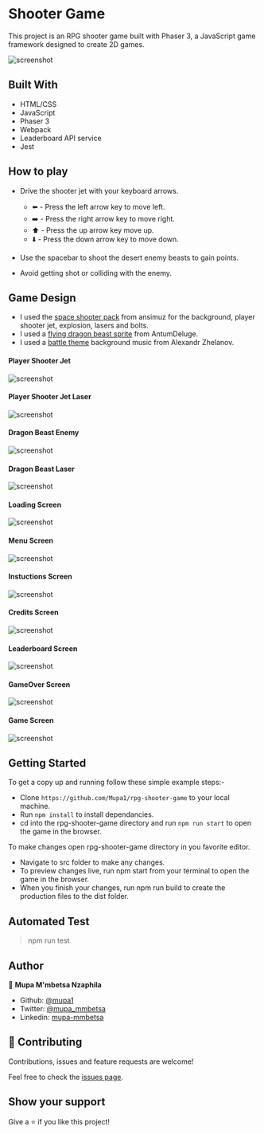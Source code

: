 # Shooter Game
This project is an RPG shooter game built with Phaser 3, a JavaScript game framework designed to create 2D games.

![screenshot](src/assets/preview.png)

## Built With

- HTML/CSS
- JavaScript
- Phaser 3
- Webpack
- Leaderboard API service
- Jest

## How to play

- Drive the shooter jet with your keyboard arrows.

  *  ⬅️ - Press the left arrow key to move left.
  * ➡️ - Press the right arrow key to move right.
  * ⬆️ - Press the up arrow key move up.
  * ⬇️ - Press the down arrow key to move down.
- Use the spacebar to shoot the desert enemy beasts to gain points.
- Avoid getting shot or colliding with the enemy.

## Game Design
- I used the [space shooter pack](https://opengameart.org/content/space-ship-shooter-pixel-art-assets) from ansimuz for the background, player shooter jet, explosion, lasers and bolts.
- I used a [flying dragon beast sprite](https://opengameart.org/content/flying-dragon-rework) from AntumDeluge.
- I used a [battle theme](https://opengameart.org/content/battle-music) background music from Alexandr Zhelanov.

#### Player Shooter Jet
![screenshot](src/assets/jet.png)


#### Player Shooter Jet Laser
![screenshot](src/assets/playerLaser.png)

#### Dragon Beast Enemy
![screenshot](src/assets/beast.png)

#### Dragon Beast Laser
![screenshot](src/assets/beastLaser.png)

#### Loading Screen
![screenshot](src/assets/loadingScreen.gif)

#### Menu Screen
![screenshot](src/assets/menuScreen.png)

#### Instuctions Screen
![screenshot](src/assets/instructionsScreen.png)

#### Credits Screen
![screenshot](src/assets/creditsScreen.png)

#### Leaderboard Screen
![screenshot](src/assets/leaderboard.png)

#### GameOver Screen
![screenshot](src/assets/gameOverScreen.png)

#### Game Screen
![screenshot](src/assets/preview.png)

## Getting Started

To get a copy up and running follow these simple example steps:-
- Clone `https://github.com/Mupa1/rpg-shooter-game` to your local machine.
- Run `npm install` to install dependancies.
- cd into the rpg-shooter-game directory and run `npm run start` to open the game in the browser.

To make changes open rpg-shooter-game directory in you favorite editor.
- Navigate to src folder to make any changes.
- To preview changes live, run npm start from your terminal to open the game in the browser.
- When you finish your changes, run npm run build to create the production files to the dist folder.

## Automated Test
 > npm run test

## Author

👤 **Mupa M'mbetsa Nzaphila**

- Github: [@mupa1](https://github.com/Mupa1)
- Twitter: [@mupa_mmbetsa](https://twitter.com/mupa_mmbetsa)
- Linkedin: [mupa-mmbetsa](https://www.linkedin.com/in/mupa-mmbetsa)

## 🤝 Contributing

Contributions, issues and feature requests are welcome!

Feel free to check the [issues page](https://github.com/Mupa1/rpg-shooter-game/issues).

## Show your support

Give a ⭐️ if you like this project!
